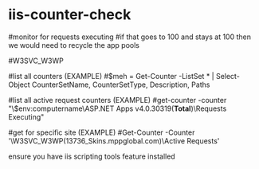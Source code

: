 # iis-counter-check



#monitor for requests executing
#if that goes to 100 and stays at 100 then we would need to recycle the app pools

#W3SVC_W3WP

#list all counters (EXAMPLE)
#$meh = Get-Counter -ListSet * | Select-Object CounterSetName, CounterSetType, Description, Paths 

#list all active request counters (EXAMPLE)
#get-counter -counter "\\$env:computername\\ASP.NET Apps v4.0.30319(__Total__)\Requests Executing"

#get for specific site (EXAMPLE)
#Get-Counter -Counter '\W3SVC_W3WP(13736_Skins.mppglobal.com)\Active Requests'


ensure you have iis scripting tools feature installed 